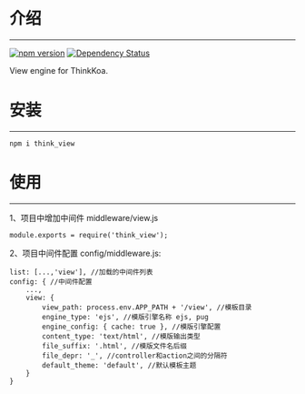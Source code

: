 # 介绍
-----

[![npm version](https://badge.fury.io/js/think_view.svg)](https://badge.fury.io/js/think_view)
[![Dependency Status](https://david-dm.org/thinkkoa/think_view.svg)](https://david-dm.org/thinkkoa/think_view)

View engine for ThinkKoa.

# 安装
-----

```
npm i think_view
```

# 使用
-----

1、项目中增加中间件 middleware/view.js
```
module.exports = require('think_view');
```

2、项目中间件配置 config/middleware.js:
```
list: [...,'view'], //加载的中间件列表
config: { //中间件配置
    ...,
    view: {
        view_path: process.env.APP_PATH + '/view', //模板目录
        engine_type: 'ejs', //模版引擎名称 ejs, pug
        engine_config: { cache: true }, //模版引擎配置
        content_type: 'text/html', //模版输出类型
        file_suffix: '.html', //模版文件名后缀
        file_depr: '_', //controller和action之间的分隔符
        default_theme: 'default', //默认模板主题
    }
}
```
